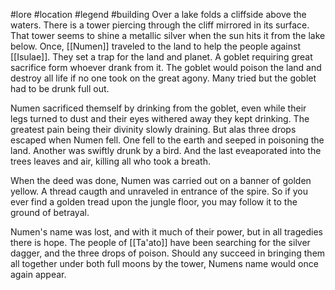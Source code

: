 #lore #location #legend #building 
Over a lake folds a cliffside above the waters. There is a tower piercing through the cliff mirrored in its surface. That tower seems to shine a metallic silver when the sun hits it from the lake below.
Once, [[Numen]] traveled to the land to help the people against [[Isulae]]. They set a trap for the land and planet. A goblet requiring great sacrifice form whoever drank from it.
The goblet would poison the land and destroy all life if no one took on the great agony. Many tried but the goblet had to be drunk full out.

Numen sacrificed themself by drinking from the goblet, even while their legs turned to dust and their eyes withered away they kept drinking.
The greatest pain being their divinity slowly draining. But alas three drops escaped when Numen fell. 
One fell to the earth and seeped in poisoning the land. 
Another was swiftly drunk by a bird.
And the last eveaporated into the trees leaves and air, killing all who took a breath.

When the deed was done, Numen was carried out on a banner of golden yellow. A thread caugth and unraveled in entrance of the spire. So if you ever find a golden tread upon the jungle floor, you may follow it to the ground of betrayal.

Numen's name was lost, and with it much of their power, but in all tragedies there is hope. The people of [[Ta'ato]] have been searching for the silver dagger, and the three drops of poison.
Should any succeed in bringing them all together under both full moons by the tower, Numens name would once again appear. 